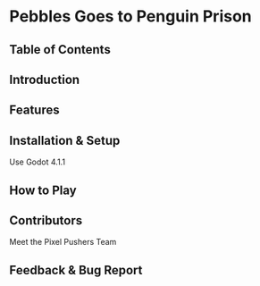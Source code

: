 # Pebbles Goes to Penguin Prison

## Table of Contents

## Introduction

## Features

## Installation & Setup

Use Godot 4.1.1

## How to Play

## Contributors

Meet the Pixel Pushers Team

## Feedback & Bug Report
